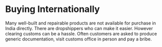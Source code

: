 # Buying Internationally

Many well-built and repairable products are not available for purchase in India directly. There are dropshippers who can make it easier. However clearing customs can be a hassle. Often customers are asked to produce generic documentation, visit customs office in person and pay a bribe.
